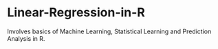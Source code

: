 # Linear-Regression-in-R
Involves basics of Machine Learning, Statistical Learning and Prediction Analysis in R.
